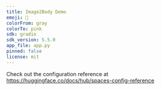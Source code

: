 ```yaml
---
title: Image2Body Demo
emoji: 🦀
colorFrom: gray
colorTo: pink
sdk: gradio
sdk_version: 5.5.0
app_file: app.py
pinned: false
license: mit
---
```


Check out the configuration reference at https://huggingface.co/docs/hub/spaces-config-reference
